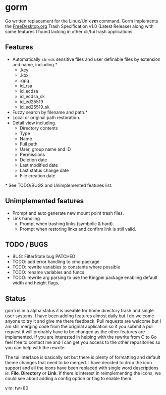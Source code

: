 # gorm
Go written replacement for the Linux/Unix ***rm*** command.  Gorm implements the
[FreeDesktop.org](https://specifications.freedesktop.org/trash-spec/trashspec-latest.html)
Trash Specification v1.0 (Latest Release) along with some features I found
lacking in other cli/tui trash applications.

## Features
* Automatically `shreds` sensitive files and user definable files by extension
  and name, including.*
  * .key
  * .kbx
  * .gpg
  * id_rsa
  * id_ecdsa
  * id_ecdsa_sk
  * id_ed25519
  * id_ed25519_sk
* Fuzzy search by filename and path.*
* Local or original path restoration.
* Detail view including.
  * Directory contents
  * Type
  * Name
  * Full path
  * User, group name and ID
  * Permissions
  * Deletion date
  * Last modified date
  * Last status change date
  * File creation date

\* See TODO/BUGS and Unimplemented features list.

## Unimplemented features
* Prompt and auto generate new mount point trash files.
* Link handling
  * Prompt when trashing links (symbolic & hard).
  * Prompt when restoring links and confirm link is still valid.

## TODO / BUGS
* BUG: FilterState bug PATCHED
* TODO: add error handling to cmd package
* TODO: rewrite variables to constants where possible
* TODO: rename variables and funcs
* TODO: rewrite arg parsing to use the Kingpin package enabling default width
  and height flags.

## Status
gorm is in a alpha status it is useable for home directory trash and single user
systems.  I have been adding features almost daily but I do welcome anyone to
try it and give me there feedback.  Pull requests are welcome but I am still
merging code from the original application so if you submit a pull request it
will probably have to be changed as the other features are implemented.  If you
are interested in helping with the rewrite from C to Go feel free to contact me
and I can get you access to the other repositories so you can help with the
rewrite.

The tui interface is basically set but there is plenty of formatting and default
theme changes that need to be merged.  I have decided to drop the icon support
and all the icons have been replaced with single word descriptions *ie.* **File**,
**Directory** or **Link**.  If there is interest in reimplementing the icons, we
could see about adding a config option or flag to enable them.

vim: tw=80
